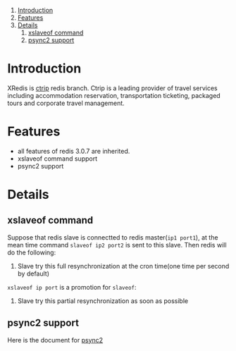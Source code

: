 <!-- MarkdownTOC -->

1. [Introduction](#introduction)
1. [Features](#features)
1. [Details](#details)
    1. [xslaveof command](#xslaveof-command)
    1. [psync2 support](#psync2-support)

<!-- /MarkdownTOC -->



<a name="introduction"></a>
# Introduction
XRedis is [ctrip](http://www.ctrip.com/) redis branch. Ctrip is a leading provider of travel services including accommodation reservation, transportation ticketing, packaged tours and corporate travel management.

<a name="features"></a>
# Features
* all features of redis 3.0.7 are inherited.
* xslaveof command support
* psync2 support


<a name="details"></a>
# Details

<a name="xslaveof-command"></a>
## xslaveof command

Suppose that redis slave is connectted to redis master(`ip1 port1`), at the mean time command `slaveof ip2 port2` is sent to this slave. Then redis will do the following:

1. Slave try this full resynchronization at the cron time(one time per second by default)

`xslaveof ip port` is a promotion for `slaveof`:

1. Slave try this partial resynchronization as soon as possible

<a name="psync2-support"></a>
## psync2 support
Here is the document for [psync2](https://gist.github.com/antirez/ae068f95c0d084891305ØØ)
